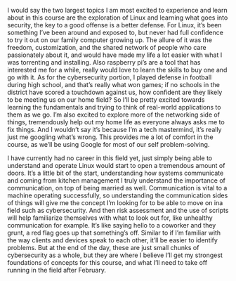 I would say the two largest topics I am most excited to experience and learn about in this course
are the exploration of Linux and learning what goes into security, the key to a good offense is a
better defense. For Linux, it’s been something I’ve been around and exposed to, but never had
full confidence to try it out on our family computer growing up. The allure of it was the freedom,
customization, and the shared network of people who care passionately about it, and would
have made my life a lot easier with what I was torrenting and installing. Also raspberry pi’s are a
tool that has interested me for a while, really would love to learn the skills to buy one and go
with it. As for the cybersecurity portion, I played defense in football during high school, and
that’s really what won games; if no schools in the district have scored a touchdown against us,
how confident are they likely to be meeting us on our home field? So I’ll be pretty excited
towards learning the fundamentals and trying to think of real-world applications to them as we
go. I’m also excited to explore more of the networking side of things, tremendously help out my
home life as everyone always asks me to fix things. And I wouldn’t say it’s because I’m a tech
mastermind, it’s really just me googling what’s wrong. This provides me a lot of comfort in the
course, as we’ll be using Google for most of our self problem-solving.

I have currently had no career in this field yet, just simply being able to understand and operate
Linux would start to open a tremendous amount of doors. It’s a little bit of the start,
understanding how systems communicate and coming from kitchen management I truly
understand the importance of communication, on top of being married as well. Communication
is vital to a machine operating successfully, so understanding the communication sides of things
will give me the concept I’m looking for to be able to move on ina field such as cybersecurity.
And then risk assessment and the use of scripts will help familiarize themselves with what to
look out for, like unhealthy communication for example. It’s like saying hello to a coworker and
they grunt, a red flag goes up that something’s off. Similar to if I’m familiar with the way clients
and devices speak to each other, it’ll be easier to identify problems. But at the end of the day,
these are just small chunks of cybersecurity as a whole, but they are where I believe I’ll get my
strongest foundations of concepts for this course, and what I’ll need to take off running in the
field after February.